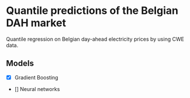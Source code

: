 # Quantile predictions of the Belgian DAH market
 
Quantile regression on Belgian day-ahead electricity prices by using CWE data.

## Models

- [x] Gradient Boosting
- [] Neural networks
